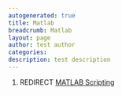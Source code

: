 ```yaml
---
autogenerated: true
title: Matlab
breadcrumb: Matlab
layout: page
author: test author
categories: 
description: test description
---
```


1.  REDIRECT [MATLAB Scripting](MATLAB_Scripting "wikilink")
